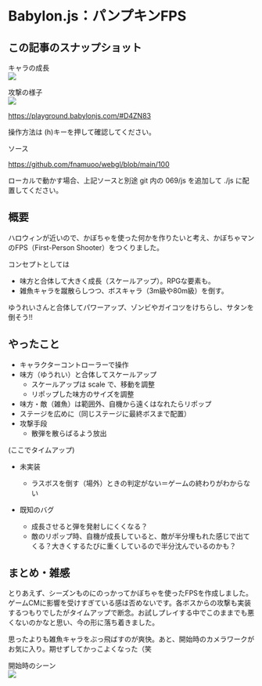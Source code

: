 # Babylon.js：パンプキンFPS

## この記事のスナップショット

キャラの成長  
![](https://storage.googleapis.com/zenn-user-upload/ba9b2ca372bc-20251024.gif)

攻撃の様子  
![](https://storage.googleapis.com/zenn-user-upload/3b55a3be4f7d-20251024.gif)

https://playground.babylonjs.com/#D4ZN83

操作方法は (h)キーを押して確認してください。

ソース

https://github.com/fnamuoo/webgl/blob/main/100

ローカルで動かす場合、上記ソースと別途 git 内の 069/js を追加して ./js に配置してください。

## 概要

ハロウィンが近いので、かぼちゃを使った何かを作りたいと考え、かぼちゃマンのFPS（First-Person Shooter）をつくりました。

コンセプトとしては

- 味方と合体して大きく成長（スケールアップ）。RPGな要素も。
- 雑魚キャラを蹴散らしつつ、ボスキャラ（3m級や80m級）を倒す。

ゆうれいさんと合体してパワーアップ、ゾンビやガイコツをけちらし、サタンを倒そう!!


## やったこと

- キャラクターコントローラーで操作
- 味方（ゆうれい）と合体してスケールアップ
  - スケールアップは scale で、移動を調整
  - リポップした味方のサイズを調整
- 味方・敵（雑魚）は範囲外、自機から遠くはなれたらリポップ
- ステージを広めに（同じステージに最終ボスまで配置）
- 攻撃手段
  - 散弾を散らばるよう放出

(ここでタイムアップ)

- 未実装
  - ラスボスを倒す（場外）ときの判定がない＝ゲームの終わりがわからない

- 既知のバグ
  - 成長させると弾を発射しにくくなる？
  - 敵のリポップ時、自機が成長していると、敵が半分埋もれた感じで出てくる？大きくするたびに重くしているので半分沈んでいるのかも？


## まとめ・雑感

とりあえず、シーズンものにのっかってかぼちゃを使ったFPSを作成しました。ゲームCMに影響を受けすぎている感は否めないです。各ボスからの攻撃も実装するつもりでしたがタイムアップで断念。お試しプレイする中でこのままでも悪くないのかなと思い、今の形に落ち着きました。

思ったよりも雑魚キャラをぶっ飛ばすのが爽快。あと、開始時のカメラワークがお気に入り。期せずしてかっこよくなった（笑

開始時のシーン  
![](https://storage.googleapis.com/zenn-user-upload/3ffe5aca842b-20251024.gif)

